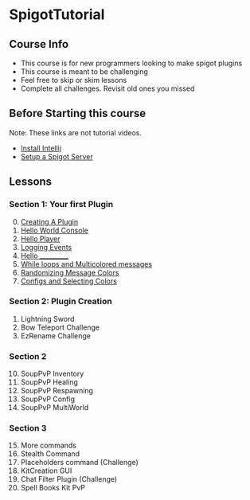 # SpigotTutorial

## Course Info

* This course is for new programmers looking to make spigot plugins
* This course is meant to be challenging
* Feel free to skip or skim lessons
* Complete all challenges. Revisit old ones you missed

## Before Starting this course
Note: These links are not tutorial videos.
* [Install Intellij](https://www.jetbrains.com/idea/)
* [Setup a Spigot Server](https://www.spigotmc.org/)


## Lessons

### Section 1: Your first Plugin
0. [Creating A Plugin](https://github.com/Exeton/SpigotTutorial/blob/master/Resources/CreatingAPlugin.md)
1. [Hello World Console](https://github.com/Exeton/SpigotTutorial/blob/master/Lessons/Lesson%201%20~%20Hello%20World%20Console.md)
2. [Hello Player](https://github.com/Exeton/SpigotTutorial/blob/master/Lessons/Lesson%202%20~%20Hello%20World%20Message.md)
3. [Logging Events](https://github.com/Exeton/SpigotTutorial/blob/master/Lessons/Lesson%203%20~%20Logging%20Events.md)
4. [Hello _________](https://github.com/Exeton/SpigotTutorial/blob/master/Lessons/Lesson%204%20~%20Hello%20__________.md)
5. [While loops and Multicolored messages](https://github.com/Exeton/SpigotTutorial/blob/master/Lessons/Lesson%205%20~%20While%20loops%20and%20Multicolored%20messages.md)
6. [Randomizing Message Colors](https://github.com/Exeton/SpigotTutorial/blob/master/Lessons/Lesson%206%20~%20Randomizing%20Message%20Colors.md)
7. [Configs and Selecting Colors](https://github.com/Exeton/SpigotTutorial/blob/master/Lessons/Lesson%207%20~%20Configs%20and%20Selecting%20Colors.md)


### Section 2: Plugin Creation
1. Lightning Sword
2. Bow Teleport Challenge
3. EzRename Challenge

### Section 2
10. SoupPvP Inventory
11. SoupPvP Healing
12. SoupPvP Respawning
13. SoupPvP Config
14. SoupPvP MultiWorld

### Section 3
15. More commands
16. Stealth Command
17. Placeholders command (Challenge)
18. KitCreation GUI
19. Chat Filter Plugin (Challenge)
20. Spell Books Kit PvP
